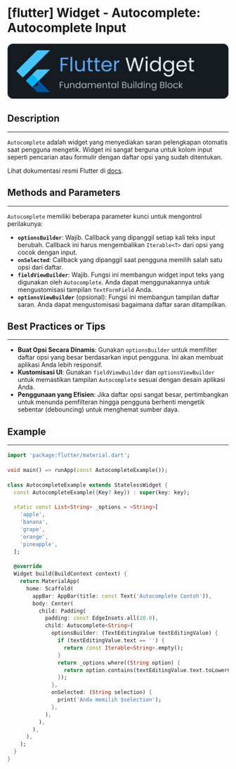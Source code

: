 # [flutter] Widget - Autocomplete: Autocomplete Input

![widget](https://raw.githubusercontent.com/oujisan/OuVault/main/img/flutter-widget.png)

## Description
---
`Autocomplete` adalah widget yang menyediakan saran pelengkapan otomatis saat pengguna mengetik. Widget ini sangat berguna untuk kolom input seperti pencarian atau formulir dengan daftar opsi yang sudah ditentukan.

Lihat dokumentasi resmi Flutter di [docs](https://api.flutter.dev/flutter/widgets/Autocomplete-class.html).

## Methods and Parameters
---
`Autocomplete` memiliki beberapa parameter kunci untuk mengontrol perilakunya:
* **`optionsBuilder`**: Wajib. Callback yang dipanggil setiap kali teks input berubah. Callback ini harus mengembalikan `Iterable<T>` dari opsi yang cocok dengan input.
* **`onSelected`**: Callback yang dipanggil saat pengguna memilih salah satu opsi dari daftar.
* **`fieldViewBuilder`**: Wajib. Fungsi ini membangun widget input teks yang digunakan oleh `Autocomplete`. Anda dapat menggunakannya untuk mengustomisasi tampilan `TextFormField` Anda.
* **`optionsViewBuilder`** (opsional): Fungsi ini membangun tampilan daftar saran. Anda dapat mengustomisasi bagaimana daftar saran ditampilkan.

## Best Practices or Tips
---
* **Buat Opsi Secara Dinamis**: Gunakan `optionsBuilder` untuk memfilter daftar opsi yang besar berdasarkan input pengguna. Ini akan membuat aplikasi Anda lebih responsif.
* **Kustomisasi UI**: Gunakan `fieldViewBuilder` dan `optionsViewBuilder` untuk memastikan tampilan `Autocomplete` sesuai dengan desain aplikasi Anda.
* **Penggunaan yang Efisien**: Jika daftar opsi sangat besar, pertimbangkan untuk menunda pemfilteran hingga pengguna berhenti mengetik sebentar (debouncing) untuk menghemat sumber daya.

## Example
---
```dart
import 'package:flutter/material.dart';

void main() => runApp(const AutocompleteExample());

class AutocompleteExample extends StatelessWidget {
  const AutocompleteExample({Key? key}) : super(key: key);

  static const List<String> _options = <String>[
    'apple',
    'banana',
    'grape',
    'orange',
    'pineapple',
  ];

  @override
  Widget build(BuildContext context) {
    return MaterialApp(
      home: Scaffold(
        appBar: AppBar(title: const Text('Autocomplete Contoh')),
        body: Center(
          child: Padding(
            padding: const EdgeInsets.all(20.0),
            child: Autocomplete<String>(
              optionsBuilder: (TextEditingValue textEditingValue) {
                if (textEditingValue.text == '') {
                  return const Iterable<String>.empty();
                }
                return _options.where((String option) {
                  return option.contains(textEditingValue.text.toLowerCase());
                });
              },
              onSelected: (String selection) {
                print('Anda memilih $selection');
              },
            ),
          ),
        ),
      ),
    );
  }
}